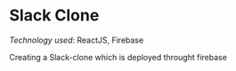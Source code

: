 # Slack Clone 
*Technology used*: ReactJS, Firebase 

Creating a Slack-clone which is deployed throught firebase 
